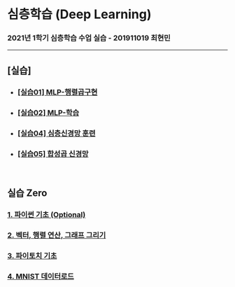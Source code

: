 # 심층학습 (Deep Learning)

### 2021년 1학기 심층학습 수업 실습 - 201911019 최현민

---

## [실습]

* ### [[실습01] MLP-행렬곱구현](https://github.com/hyunmin0317/DeepLearning/blob/master/%5B%EC%8B%A4%EC%8A%B5%5D/%5B%EC%8B%A4%EC%8A%B501%5DMLP-%ED%96%89%EB%A0%AC%EA%B3%B1%EA%B5%AC%ED%98%84.ipynb)

* ### [[실습02] MLP-학습](https://github.com/hyunmin0317/DeepLearning/blob/master/%5B%EC%8B%A4%EC%8A%B5%5D/%5B%EC%8B%A4%EC%8A%B502%5DMLP-%ED%95%99%EC%8A%B5.ipynb)

* ### [[실습04] 심층신경망 훈련](https://github.com/hyunmin0317/DeepLearning/blob/master/%5B%EC%8B%A4%EC%8A%B5%5D/%5B%EC%8B%A4%EC%8A%B504%5D%EC%8B%AC%EC%B8%B5%EC%8B%A0%EA%B2%BD%EB%A7%9D_%ED%9B%88%EB%A0%A8/%5B%EC%8B%A4%EC%8A%B504%5D%EC%8B%AC%EC%B8%B5%EC%8B%A0%EA%B2%BD%EB%A7%9D_%ED%9B%88%EB%A0%A8.md)

* ### [[실습05] 합성곱 신경망](https://github.com/hyunmin0317/DeepLearning/blob/master/%5B%EC%8B%A4%EC%8A%B5%5D/%5B%EC%8B%A4%EC%8A%B505%5D%ED%95%A9%EC%84%B1%EA%B3%B1_%EC%8B%A0%EA%B2%BD%EB%A7%9D.ipynb)

<br>

## 실습 Zero

### [1. 파이썬 기초 (Optional)](https://github.com/hyunmin0317/DeepLearning/blob/master/%EC%8B%A4%EC%8A%B5Zero/practice01.ipynb)

### [2. 벡터, 행렬 연산, 그래프 그리기](https://github.com/hyunmin0317/DeepLearning/blob/master/%EC%8B%A4%EC%8A%B5Zero/practice02.ipynb)

### [3. 파이토치 기초](https://github.com/hyunmin0317/DeepLearning/blob/master/%EC%8B%A4%EC%8A%B5Zero/practice03.ipynb)

### [4. MNIST 데이터로드](https://github.com/hyunmin0317/DeepLearning/blob/master/%EC%8B%A4%EC%8A%B5Zero/practice04.ipynb)

